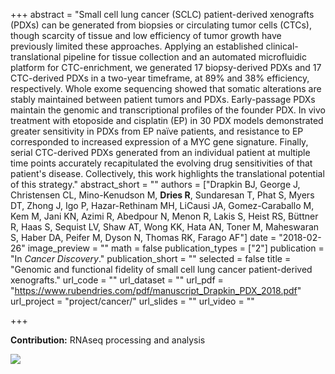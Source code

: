 +++
abstract = "Small cell lung cancer (SCLC) patient-derived xenografts (PDXs) can be generated from biopsies or circulating tumor cells (CTCs), though scarcity of tissue and low efficiency of tumor growth have previously limited these approaches. Applying an established clinical-translational pipeline for tissue collection and an automated microfluidic platform for CTC-enrichment, we generated 17 biopsy-derived PDXs and 17 CTC-derived PDXs in a two-year timeframe, at 89% and 38% efficiency, respectively. Whole exome sequencing showed that somatic alterations are stably maintained between patient tumors and PDXs. Early-passage PDXs maintain the genomic and transcriptional profiles of the founder PDX. In vivo treatment with etoposide and cisplatin (EP) in 30 PDX models demonstrated greater sensitivity in PDXs from EP naïve patients, and resistance to EP corresponded to increased expression of a MYC gene signature. Finally, serial CTC-derived PDXs generated from an individual patient at multiple time points accurately recapitulated the evolving drug sensitivities of that patient's disease. Collectively, this work highlights the translational potential of this strategy."
abstract_short = ""
authors = ["Drapkin BJ, George J, Christensen CL, Mino-Kenudson M, **Dries R**, Sundaresan T, Phat S, Myers DT, Zhong J, Igo P, Hazar-Rethinam MH, LiCausi JA, Gomez-Caraballo M, Kem M, Jani KN, Azimi R, Abedpour N, Menon R, Lakis S, Heist RS, Büttner R, Haas S, Sequist LV, Shaw AT, Wong KK, Hata AN, Toner M, Maheswaran S, Haber DA, Peifer M, Dyson N, Thomas RK, Farago AF"]
date = "2018-02-26"
image_preview = ""
math = false
publication_types = ["2"]
publication = "In *Cancer Discovery*."
publication_short = ""
selected = false
title = "Genomic and functional fidelity of small cell lung cancer patient-derived xenografts."
url_code = ""
url_dataset = ""
url_pdf = "https://www.rubendries.com/pdf/manuscript_Drapkin_PDX_2018.pdf"
url_project = "project/cancer/"
url_slides = ""
url_video = ""

+++

**Contribution:** RNAseq processing and analysis

![](/img/summary_PDX_Drapkin.png)